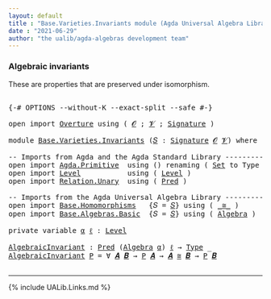 ```yaml
---
layout: default
title : "Base.Varieties.Invariants module (Agda Universal Algebra Library)"
date : "2021-06-29"
author: "the ualib/agda-algebras development team"
---
```


### Algebraic invariants

These are properties that are preserved under isomorphism.

<pre class="Agda">

<a id="273" class="Symbol">{-#</a> <a id="277" class="Keyword">OPTIONS</a> <a id="285" class="Pragma">--without-K</a> <a id="297" class="Pragma">--exact-split</a> <a id="311" class="Pragma">--safe</a> <a id="318" class="Symbol">#-}</a>

<a id="323" class="Keyword">open</a> <a id="328" class="Keyword">import</a> <a id="335" href="Overture.html" class="Module">Overture</a> <a id="344" class="Keyword">using</a> <a id="350" class="Symbol">(</a> <a id="352" href="Overture.Signatures.html#645" class="Generalizable">𝓞</a> <a id="354" class="Symbol">;</a> <a id="356" href="Overture.Signatures.html#647" class="Generalizable">𝓥</a> <a id="358" class="Symbol">;</a> <a id="360" href="Overture.Signatures.html#3300" class="Function">Signature</a> <a id="370" class="Symbol">)</a>

<a id="373" class="Keyword">module</a> <a id="380" href="Base.Varieties.Invariants.html" class="Module">Base.Varieties.Invariants</a> <a id="406" class="Symbol">(</a><a id="407" href="Base.Varieties.Invariants.html#407" class="Bound">𝑆</a> <a id="409" class="Symbol">:</a> <a id="411" href="Overture.Signatures.html#3300" class="Function">Signature</a> <a id="421" href="Overture.Signatures.html#645" class="Generalizable">𝓞</a> <a id="423" href="Overture.Signatures.html#647" class="Generalizable">𝓥</a><a id="424" class="Symbol">)</a> <a id="426" class="Keyword">where</a>

<a id="433" class="Comment">-- Imports from Agda and the Agda Standard Library ---------------------</a>
<a id="506" class="Keyword">open</a> <a id="511" class="Keyword">import</a> <a id="518" href="Agda.Primitive.html" class="Module">Agda.Primitive</a>  <a id="534" class="Keyword">using</a> <a id="540" class="Symbol">()</a> <a id="543" class="Keyword">renaming</a> <a id="552" class="Symbol">(</a> <a id="554" href="Agda.Primitive.html#326" class="Primitive">Set</a> <a id="558" class="Symbol">to</a> <a id="561" class="Primitive">Type</a> <a id="566" class="Symbol">)</a>
<a id="568" class="Keyword">open</a> <a id="573" class="Keyword">import</a> <a id="580" href="Level.html" class="Module">Level</a>           <a id="596" class="Keyword">using</a> <a id="602" class="Symbol">(</a> <a id="604" href="Agda.Primitive.html#597" class="Postulate">Level</a> <a id="610" class="Symbol">)</a>
<a id="612" class="Keyword">open</a> <a id="617" class="Keyword">import</a> <a id="624" href="Relation.Unary.html" class="Module">Relation.Unary</a>  <a id="640" class="Keyword">using</a> <a id="646" class="Symbol">(</a> <a id="648" href="Relation.Unary.html#1101" class="Function">Pred</a> <a id="653" class="Symbol">)</a>

<a id="656" class="Comment">-- Imports from the Agda Universal Algebra Library -------------------------------------------</a>
<a id="751" class="Keyword">open</a> <a id="756" class="Keyword">import</a> <a id="763" href="Base.Homomorphisms.html" class="Module">Base.Homomorphisms</a>   <a id="784" class="Symbol">{</a><a id="785" class="Argument">𝑆</a> <a id="787" class="Symbol">=</a> <a id="789" href="Base.Varieties.Invariants.html#407" class="Bound">𝑆</a><a id="790" class="Symbol">}</a> <a id="792" class="Keyword">using</a> <a id="798" class="Symbol">(</a> <a id="800" href="Base.Homomorphisms.Isomorphisms.html#2018" class="Record Operator">_≅_</a> <a id="804" class="Symbol">)</a>
<a id="806" class="Keyword">open</a> <a id="811" class="Keyword">import</a> <a id="818" href="Base.Algebras.Basic.html" class="Module">Base.Algebras.Basic</a>  <a id="839" class="Symbol">{</a><a id="840" class="Argument">𝑆</a> <a id="842" class="Symbol">=</a> <a id="844" href="Base.Varieties.Invariants.html#407" class="Bound">𝑆</a><a id="845" class="Symbol">}</a> <a id="847" class="Keyword">using</a> <a id="853" class="Symbol">(</a> <a id="855" href="Base.Algebras.Basic.html#2774" class="Function">Algebra</a> <a id="863" class="Symbol">)</a>

<a id="866" class="Keyword">private</a> <a id="874" class="Keyword">variable</a> <a id="883" href="Base.Varieties.Invariants.html#883" class="Generalizable">α</a> <a id="885" href="Base.Varieties.Invariants.html#885" class="Generalizable">ℓ</a> <a id="887" class="Symbol">:</a> <a id="889" href="Agda.Primitive.html#597" class="Postulate">Level</a>

<a id="AlgebraicInvariant"></a><a id="896" href="Base.Varieties.Invariants.html#896" class="Function">AlgebraicInvariant</a> <a id="915" class="Symbol">:</a> <a id="917" href="Relation.Unary.html#1101" class="Function">Pred</a> <a id="922" class="Symbol">(</a><a id="923" href="Base.Algebras.Basic.html#2774" class="Function">Algebra</a> <a id="931" href="Base.Varieties.Invariants.html#883" class="Generalizable">α</a><a id="932" class="Symbol">)</a> <a id="934" href="Base.Varieties.Invariants.html#885" class="Generalizable">ℓ</a> <a id="936" class="Symbol">→</a> <a id="938" href="Base.Varieties.Invariants.html#561" class="Primitive">Type</a> <a id="943" class="Symbol">_</a>
<a id="945" href="Base.Varieties.Invariants.html#896" class="Function">AlgebraicInvariant</a> <a id="964" href="Base.Varieties.Invariants.html#964" class="Bound">P</a> <a id="966" class="Symbol">=</a> <a id="968" class="Symbol">∀</a> <a id="970" href="Base.Varieties.Invariants.html#970" class="Bound">𝑨</a> <a id="972" href="Base.Varieties.Invariants.html#972" class="Bound">𝑩</a> <a id="974" class="Symbol">→</a> <a id="976" href="Base.Varieties.Invariants.html#964" class="Bound">P</a> <a id="978" href="Base.Varieties.Invariants.html#970" class="Bound">𝑨</a> <a id="980" class="Symbol">→</a> <a id="982" href="Base.Varieties.Invariants.html#970" class="Bound">𝑨</a> <a id="984" href="Base.Homomorphisms.Isomorphisms.html#2018" class="Record Operator">≅</a> <a id="986" href="Base.Varieties.Invariants.html#972" class="Bound">𝑩</a> <a id="988" class="Symbol">→</a> <a id="990" href="Base.Varieties.Invariants.html#964" class="Bound">P</a> <a id="992" href="Base.Varieties.Invariants.html#972" class="Bound">𝑩</a>

</pre>

--------------------------------

{% include UALib.Links.md %}
